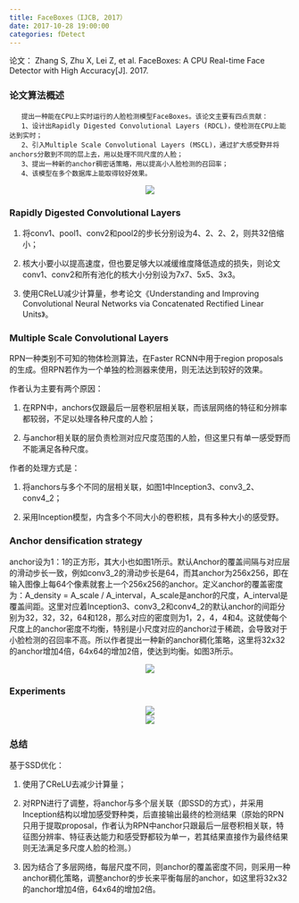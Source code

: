 ```yaml
---
title: FaceBoxes（IJCB, 2017）
date: 2017-10-28 19:00:00
categories: fDetect
---
```


<script type="text/javascript" src="http://cdn.mathjax.org/mathjax/latest/MathJax.js?config=default"></script>

论文： Zhang S, Zhu X, Lei Z, et al. FaceBoxes: A CPU Real-time Face Detector with High Accuracy[J]. 2017.

### 论文算法概述

       提出一种能在CPU上实时运行的人脸检测模型FaceBoxes。该论文主要有四点贡献：
	   1、设计出Rapidly Digested Convolutional Layers (RDCL)，使检测在CPU上能达到实时；
	   2、引入Multiple Scale Convolutional Layers (MSCL)，通过扩大感受野并将anchors分散到不同的层上去，用以处理不同尺度的人脸；
	   3、提出一种新的anchor稠密话策略，用以提高小人脸检测的召回率；
	   4、该模型在多个数据库上能取得较好效果。
	   
<center><img src="{{ site.baseurl }}/images/pdDetect/faceboxes1.png"></center>
	   
### Rapidly Digested Convolutional Layers

1. 将conv1、pool1、conv2和pool2的步长分别设为4、2、2、2，则共32倍缩小；

2. 核大小要小以提高速度，但也要足够大以减缓维度降低造成的损失，则论文conv1、conv2和所有池化的核大小分别设为7x7、5x5、3x3。

3. 使用CReLU减少计算量，参考论文《Understanding and Improving Convolutional Neural Networks via Concatenated Rectified Linear Units》。

### Multiple Scale Convolutional Layers

RPN一种类别不可知的物体检测算法，在Faster RCNN中用于region proposals的生成。但RPN若作为一个单独的检测器来使用，则无法达到较好的效果。

作者认为主要有两个原因：

1. 在RPN中，anchors仅跟最后一层卷积层相关联，而该层网络的特征和分辨率都较弱，不足以处理各种尺度的人脸；

2. 与anchor相关联的层负责检测对应尺度范围的人脸，但这里只有单一感受野而不能满足各种尺度。

作者的处理方式是：

1. 将anchors与多个不同的层相关联，如图1中Inception3、conv3_2、conv4_2；

2. 采用Inception模型，内含多个不同大小的卷积核，具有多种大小的感受野。

### Anchor densification strategy

   anchor设为1：1的正方形，其大小也如图1所示。默认Anchor的覆盖间隔与对应层的滑动步长一致，例如conv3_2的滑动步长是64，而其anchor为256x256，即在输入图像上每64个像素就套上一个256x256的anchor。定义anchor的覆盖密度为：A_density = A_scale / A_interval，A_scale是anchor的尺度，A_interval是覆盖间距。这里对应着Inception3、conv3_2和conv4_2的默认anchor的间距分别为32，32，32，64和128，那么对应的密度则为1，2，4，4和4。这就使每个尺度上的anchor密度不均衡，特别是小尺度对应的anchor过于稀疏，会导致对于小脸检测的召回率不高。所以作者提出一种新的anchor稠化策略，这里将32x32的anchor增加4倍，64x64的增加2倍，使达到均衡。如图3所示。

<center><img src="{{ site.baseurl }}/images/pdDetect/faceboxes2.png"></center>

### Experiments

<center><img src="{{ site.baseurl }}/images/pdDetect/faceboxes3.png"></center>

<center><img src="{{ site.baseurl }}/images/pdDetect/faceboxes4.png"></center>

### 总结

基于SSD优化：

1. 使用了CReLU去减少计算量；

2. 对RPN进行了调整，将anchor与多个层关联（即SSD的方式），并采用Inception结构以增加感受野种类，后直接输出最终的检测结果（原始的RPN只用于提取proposal，作者认为RPN中anchor只跟最后一层卷积相关联，特征图分辨率、特征表达能力和感受野都较为单一，若其结果直接作为最终结果则无法满足多尺度人脸的检测。）

3. 因为结合了多层网络，每层尺度不同，则anchor的覆盖密度不同，则采用一种anchor稠化策略，调整anchor的步长来平衡每层的anchor，如这里将32x32的anchor增加4倍，64x64的增加2倍。
